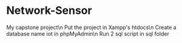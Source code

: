 # Network-Sensor
My capstone project\n
Put the project in Xampp's htdocs\n
Create a database name iot in phpMyAdmin\n
Run 2 sql script in sql folder
